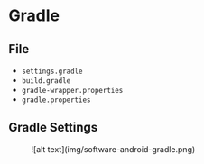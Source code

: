 # Gradle

## File

- `settings.gradle`
- `build.gradle`
- `gradle-wrapper.properties`
- `gradle.properties`

## Gradle Settings

<figure markdown="span">
    ![alt text](img/software-android-gradle.png)
    <figcaption></figcaption>
</figure>